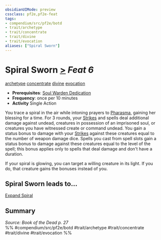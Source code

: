 ```yaml
---
obsidianUIMode: preview
cssclass: pf2e,pf2e-feat
tags:
- compendium/src/pf2e/botd
- trait/archetype
- trait/concentrate
- trait/divine
- trait/evocation
aliases: ["Spiral Sworn"]
---
```

# Spiral Sworn  [>](chapter-9-playing-the-game.md#Actions "Single Action") *Feat 6*  
[archetype](archetype.md "Archetype Feat Trait")  [concentrate](concentrate.md "Concentrate Action & Ability Trait")  [divine](divine.md "Divine Tradition Trait")  [evocation](evocation.md "Evocation School Trait")  

- **Prerequisites**: [Soul Warden Dedication](soul-warden-dedication-botd.md)
- **Frequency**: once per 10 minutes
- **Activity** Single Action

You trace a spiral in the air while intoning prayers to [Pharasma](pharasma.md), gaining her blessing for a time. For 3 rounds, your [Strikes](strike.md) and spells deal additional damage against undead, creatures in possession of an imprisoned soul, or creatures you have witnessed create or command undead. You gain a status bonus to damage with your [Strikes](strike.md) against these creatures equal to the number of weapon damage dice. Spells you cast from spell slots gain a status bonus to damage against these creatures equal to the level of the spell; this bonus applies only to spells that deal damage and don't have a duration.

If your spiral is glowing, you can target a willing creature in its light. If you do, that creature gains the bonuses instead of you.

## Spiral Sworn leads to...

[Expand Spiral](expand-spiral-botd.md)

## Summary

*Source: Book of the Dead p. 27*  
%% #compendium/src/pf2e/botd #trait/archetype #trait/concentrate #trait/divine #trait/evocation %%